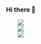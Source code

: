 <div align=center>

### Hi there 👋

<!--
**NestDream/NestDream** is a ✨ _special_ ✨ repository because its `README.md` (this file) appears on your GitHub profile.

Here are some ideas to get you started:

- 🔭 I’m currently working on ...
- 🌱 I’m currently learning ...
- 👯 I’m looking to collaborate on ...
- 🤔 I’m looking for help with ...
- 💬 Ask me about ...
- 📫 How to reach me: ...
- 😄 Pronouns: ...
- ⚡ Fun fact: ...
-->
<a href="#hi-there-">
    <img align="center"
        src="https://github-readme-stats.vercel.app/api?username=nestdream&show_icons=true&theme=vue&count_private=true">
</a>
<br>
<a href="#hi-there-">
    <img align="center" src="https://github-readme-stats.vercel.app/api/top-langs/?username=nestdream&layout=compact">
</a>
<br>
<a href="#hi-there-">
    <img align="center"
        src="https://hits.seeyoufarm.com/api/count/incr/badge.svg?url=https%3A%2F%2Fgithub.com%2Fnestdream&count_bg=%2379C83D&title_bg=%23555555&icon=&icon_color=%23E7E7E7&title=hits&edge_flat=false">
</a>
</div>
